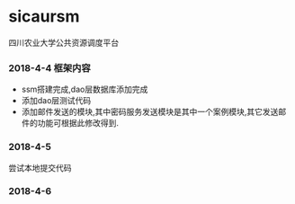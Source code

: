# sicaursm
四川农业大学公共资源调度平台

### 2018-4-4  框架内容
* ssm搭建完成,dao层数据库添加完成
* 添加dao层测试代码
* 添加邮件发送的模块,其中密码服务发送模块是其中一个案例模块,其它发送邮件的功能可根据此修改得到.

### 2018-4-5
尝试本地提交代码
### 2018-4-6